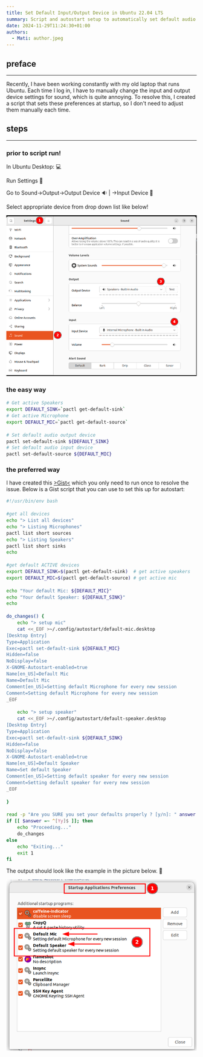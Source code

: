 ```yaml
---
title: Set Default Input/Output Device in Ubuntu 22.04 LTS
summary: Script and autostart setup to automatically set default audio input and output devices in Ubuntu.
date: 2024-11-29T11:24:30+01:00
authors:
  - Mati: author.jpeg
---
```


## preface

---

Recently, I have been working constantly with my old laptop that runs Ubuntu. Each time I log in, I have to manually
change the input and output device settings for sound, which is quite annoying. To resolve this, I created a script that
sets these preferences at startup, so I don't need to adjust them manually each time.

## steps

---

### prior to script run!

In Ubuntu Desktop: :computer:

Run Settings :wheel:

Go to Sound→Output→Output Device :sound: | →Input Device :microphone:

Select appropriate device from drop down list like below!

![pic](./2024-11-29_11-40.png)

### the easy way

```bash
# Get active Speakers
export DEFAULT_SINK=`pactl get-default-sink`
# Get active Microphone
export DEFAULT_MIC=`pactl get-default-source`

# Set default audio output device
pactl set-default-sink ${DEFAULT_SINK}
# Set default audio input device
pactl set-default-source ${DEFAULT_MIC}

```

### the preferred way

I have created this [>Gist<](https://gist.github.com/matikepa/de6327b8aa7677c6048ff1d29c81be57) which you only need
to run once to resolve the issue.
Below is a Gist script that you can use to set this up for autostart:

```bash
#!/usr/bin/env bash

#get all devices
echo "> List all devices"
echo "> Listing Microphones"
pactl list short sources
echo "> Listing Speakers"
pactl list short sinks
echo

#get default ACTIVE devices
export DEFAULT_SINK=$(pactl get-default-sink)  # get active speakers
export DEFAULT_MIC=$(pactl get-default-source) # get active mic

echo "Your default Mic: ${DEFAULT_MIC}"
echo "Your default Speaker: ${DEFAULT_SINK}"
echo

do_changes() {
    echo "> setup mic"
    cat <<_EOF >~/.config/autostart/default-mic.desktop
[Desktop Entry]
Type=Application
Exec=pactl set-default-sink ${DEFAULT_MIC}
Hidden=false
NoDisplay=false
X-GNOME-Autostart-enabled=true
Name[en_US]=Default Mic
Name=Default Mic
Comment[en_US]=Setting default Microphone for every new session
Comment=Setting default Microphone for every new session
_EOF

    echo "> setup speaker"
    cat <<_EOF >~/.config/autostart/default-speaker.desktop
[Desktop Entry]
Type=Application
Exec=pactl set-default-sink ${DEFAULT_SINK}
Hidden=false
NoDisplay=false
X-GNOME-Autostart-enabled=true
Name[en_US]=Default Speaker
Name=Set default Speaker
Comment[en_US]=Setting default speaker for every new session
Comment=Setting default speaker for every new session
_EOF

}

read -p "Are you SURE you set your defaults properly ? [y/n]: " answer
if [[ $answer =~ ^[Yy]$ ]]; then
    echo "Proceeding..."
    do_changes
else
    echo "Exiting..."
    exit 1
fi


```

The output should look like the example in the picture below. :tada:

![pic](./2024-11-29_11-12.png)
